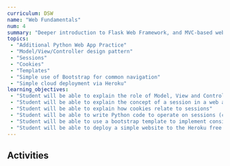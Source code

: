```yaml
---
curriculum: DSW
name: "Web Fundamentals"
num: 4
summary: "Deeper introduction to Flask Web Framework, and MVC-based web applications, intro to cloud deployment"
topics:
 - "Additional Python Web App Practice"
 - "Model/View/Controller design pattern"
 - "Sessions"
 - "Cookies"
 - "Templates" 
 - "Simple use of Bootstrap for common navigation"
 - "Simple cloud deployment via Heroku"
learning_objectives:
 - "Student will be able to explain the role of Model, View and Controller in an MVC web application"
 - "Student will be able to explain the concept of a session in a web application"
 - "Student will be able to explain how cookies relate to sessions"
 - "Student will be able to write Python code to operate on sessions (create/read value/update value/destroy) in a Flask web application"
 - "Student will be able to use a bootstrap template to implement consistent page design with common navigation and footers for a simple multi-page web application"
 - "Student will be able to deploy a simple website to the Heroku free tier"
---
```



## Activities



